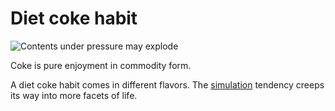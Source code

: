 # Diet coke habit


![Contents under pressure may explode](https://lh3.googleusercontent.com/pw/AM-JKLVUthMc8VoIHOEFRr6X2uP8Hw_7GqkVz5Yexcg2925YT3V09Up7PfZsL6AnEf0Sxmsx5qzccU2K2dAAlAIFq2XKR4earj8p4fY6oSuPXUH8PxpyF-aOmF_HfWmFLmuNL2jJ2XH-MIUEHxOlX30a520j_Q=w801-h1067-no?authuser=0)

Coke is pure enjoyment in commodity form.

A diet coke habit comes in different flavors.
The [simulation](simulation.html) tendency creeps its way into more facets of life.
